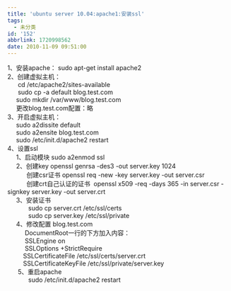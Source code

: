 ```yaml
---
title: 'ubuntu server 10.04:apache1:安装ssl'
tags:
  - 未分类
id: '152'
abbrlink: 1720998562
date: 2010-11-09 09:51:00
---
```


1、安装apache： sudo apt-get install apache2  
2、创建虚拟主机：  
      cd /etc/apache2/sites-available  
      sudo cp -a default blog.test.com  
     sudo mkdir /var/www/blog.test.com  
     更改blog.test.com配置：略  
3、开启虚拟主机：  
     sudo a2dissite default  
     sudo a2ensite blog.test.com  
     sudo /etc/init.d/apache2 restart  
4、设置ssl  
     1、启动模块 sudo a2enmod ssl  
     2、创建key openssl genrsa -des3 -out server.key 1024  
           创建csr证书 openssl req -new -key server.key -out server.csr  
           创建crt自己认证的证书  openssl x509 -req -days 365 -in server.csr -signkey server.key -out server.crt  
     3、安装证书  
            sudo cp server.crt /etc/ssl/certs  
            sudo cp server.key /etc/ssl/private  
     4、修改配置 blog.test.com  
          DocumentRoot一行的下方加入内容：  
          SSLEngine on  
          SSLOptions +StrictRequire  
         SSLCertificateFile /etc/ssl/certs/server.crt  
         SSLCertificateKeyFile /etc/ssl/private/server.key  
      5、重启apache  
            sudo /etc/init.d/apache2 restart